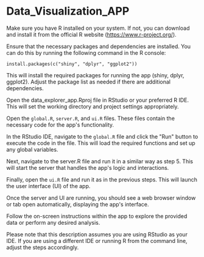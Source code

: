 # Data_Visualization_APP

Make sure you have R installed on your system. If not, you can download and install it from the official R website (https://www.r-project.org/).

Ensure that the necessary packages and dependencies are installed. You can do this by running the following command in the R console:

`install.packages(c("shiny", "dplyr", "ggplot2"))`

This will install the required packages for running the app (shiny, dplyr, ggplot2). Adjust the package list as needed if there are additional dependencies.

Open the data_explorer_app.Rproj file in RStudio or your preferred R IDE. This will set the working directory and project settings appropriately.

Open the `global.R`, `server.R`, and `ui.R` files. These files contain the necessary code for the app's functionality.

In the RStudio IDE, navigate to the `global.R` file and click the "Run" button to execute the code in the file. This will load the required functions and set up any global variables.

Next, navigate to the server.R file and run it in a similar way as step 5. This will start the server that handles the app's logic and interactions.

Finally, open the `ui.R` file and run it as in the previous steps. This will launch the user interface (UI) of the app.

Once the server and UI are running, you should see a web browser window or tab open automatically, displaying the app's interface.

Follow the on-screen instructions within the app to explore the provided data or perform any desired analysis.


Please note that this description assumes you are using RStudio as your IDE. If you are using a different IDE or running R from the command line, adjust the steps accordingly. 






 
